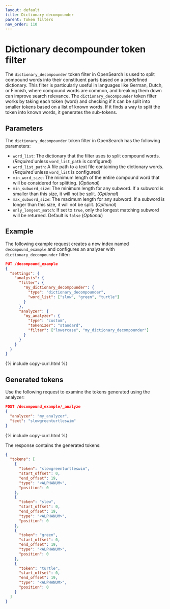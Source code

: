 ```yaml
---
layout: default
title: Dictionary decompounder
parent: Token filters
nav_order: 110
---
```


# Dictionary decompounder token filter

The `dictionary_decompounder` token filter in OpenSearch is used to split compound words into their constituent parts based on a predefined dictionary. This filter is particularly useful in languages like German, Dutch, or Finnish, where compound words are common, and breaking them down can improve search relevance. The `dictionary_decompounder` token filter works by taking each token (word) and checking if it can be split into smaller tokens based on a list of known words. If it finds a way to split the token into known words, it generates the sub-tokens.

## Parameters

The `dictionary_decompounder` token filter in OpenSearch has the following parameters:

- `word_list`: The dictionary that the filter uses to split compound words. (_Required_ unless `word_list_path` is configured)
- `word_list_path`: A file path to a text file containing the dictionary words. (_Required_ unless `word_list` is configured)
- `min_word_size`: The minimum length of the entire compound word that will be considered for splitting. (_Optional_)
- `min_subword_size`: The minimum length for any subword. If a subword is smaller than this size, it will not be split. (_Optional_)
- `max_subword_size`: The maximum length for any subword. If a subword is longer than this size, it will not be split. (_Optional_)
- `only_longest_match`: If set to `true`, only the longest matching subword will be returned. Default is `false` (_Optional_)

## Example

The following example request creates a new index named `decompound_example` and configures an analyzer with `dictionary_decompounder` filter:

```json
PUT /decompound_example
{
  "settings": {
    "analysis": {
      "filter": {
        "my_dictionary_decompounder": {
          "type": "dictionary_decompounder",
          "word_list": ["slow", "green", "turtle"]
        }
      },
      "analyzer": {
        "my_analyzer": {
          "type": "custom",
          "tokenizer": "standard",
          "filter": ["lowercase", "my_dictionary_decompounder"]
        }
      }
    }
  }
}
```
{% include copy-curl.html %}

## Generated tokens

Use the following request to examine the tokens generated using the analyzer:

```json
POST /decompound_example/_analyze
{
  "analyzer": "my_analyzer",
  "text": "slowgreenturtleswim"
}
```
{% include copy-curl.html %}

The response contains the generated tokens:

```json
{
  "tokens": [
    {
      "token": "slowgreenturtleswim",
      "start_offset": 0,
      "end_offset": 19,
      "type": "<ALPHANUM>",
      "position": 0
    },
    {
      "token": "slow",
      "start_offset": 0,
      "end_offset": 19,
      "type": "<ALPHANUM>",
      "position": 0
    },
    {
      "token": "green",
      "start_offset": 0,
      "end_offset": 19,
      "type": "<ALPHANUM>",
      "position": 0
    },
    {
      "token": "turtle",
      "start_offset": 0,
      "end_offset": 19,
      "type": "<ALPHANUM>",
      "position": 0
    }
  ]
}
```
